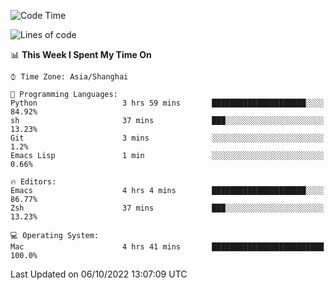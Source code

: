<!--START_SECTION:waka-->
![Code Time](http://img.shields.io/badge/Code%20Time-893%20hrs%2018%20mins-blue)

![Lines of code](https://img.shields.io/badge/From%20Hello%20World%20I%27ve%20Written-22%20Thousand%20lines%20of%20code-blue)

📊 **This Week I Spent My Time On** 

```text
⌚︎ Time Zone: Asia/Shanghai

💬 Programming Languages: 
Python                   3 hrs 59 mins       █████████████████████░░░░   84.92% 
sh                       37 mins             ███░░░░░░░░░░░░░░░░░░░░░░   13.23% 
Git                      3 mins              ░░░░░░░░░░░░░░░░░░░░░░░░░   1.2% 
Emacs Lisp               1 min               ░░░░░░░░░░░░░░░░░░░░░░░░░   0.66%

🔥 Editors: 
Emacs                    4 hrs 4 mins        █████████████████████░░░░   86.77% 
Zsh                      37 mins             ███░░░░░░░░░░░░░░░░░░░░░░   13.23%

💻 Operating System: 
Mac                      4 hrs 41 mins       █████████████████████████   100.0%

```


 Last Updated on 06/10/2022 13:07:09 UTC
<!--END_SECTION:waka-->
